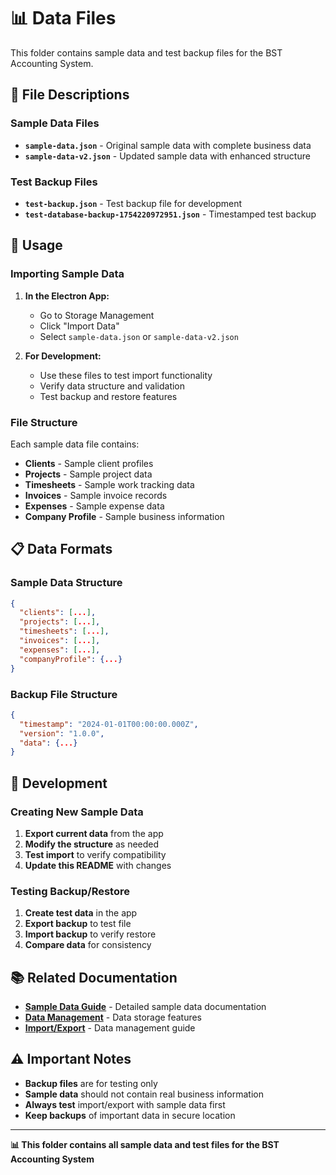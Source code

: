 # 📊 Data Files

This folder contains sample data and test backup files for the BST Accounting System.

## 📁 **File Descriptions**

### **Sample Data Files**
- **`sample-data.json`** - Original sample data with complete business data
- **`sample-data-v2.json`** - Updated sample data with enhanced structure

### **Test Backup Files**
- **`test-backup.json`** - Test backup file for development
- **`test-database-backup-1754220972951.json`** - Timestamped test backup

## 🚀 **Usage**

### **Importing Sample Data**
1. **In the Electron App:**
   - Go to Storage Management
   - Click "Import Data"
   - Select `sample-data.json` or `sample-data-v2.json`

2. **For Development:**
   - Use these files to test import functionality
   - Verify data structure and validation
   - Test backup and restore features

### **File Structure**
Each sample data file contains:
- **Clients** - Sample client profiles
- **Projects** - Sample project data
- **Timesheets** - Sample work tracking data
- **Invoices** - Sample invoice records
- **Expenses** - Sample expense data
- **Company Profile** - Sample business information

## 📋 **Data Formats**

### **Sample Data Structure**
```json
{
  "clients": [...],
  "projects": [...],
  "timesheets": [...],
  "invoices": [...],
  "expenses": [...],
  "companyProfile": {...}
}
```

### **Backup File Structure**
```json
{
  "timestamp": "2024-01-01T00:00:00.000Z",
  "version": "1.0.0",
  "data": {...}
}
```

## 🔧 **Development**

### **Creating New Sample Data**
1. **Export current data** from the app
2. **Modify the structure** as needed
3. **Test import** to verify compatibility
4. **Update this README** with changes

### **Testing Backup/Restore**
1. **Create test data** in the app
2. **Export backup** to test file
3. **Import backup** to verify restore
4. **Compare data** for consistency

## 📚 **Related Documentation**

- **[Sample Data Guide](../docs/SAMPLE_DATA_README.md)** - Detailed sample data documentation
- **[Data Management](../docs/CUSTOM_DATA_STORAGE_SUCCESS.md)** - Data storage features
- **[Import/Export](../docs/ELECTRON_DATA_MANAGEMENT.md)** - Data management guide

## ⚠️ **Important Notes**

- **Backup files** are for testing only
- **Sample data** should not contain real business information
- **Always test** import/export with sample data first
- **Keep backups** of important data in secure location

---

**📊 This folder contains all sample data and test files for the BST Accounting System** 
